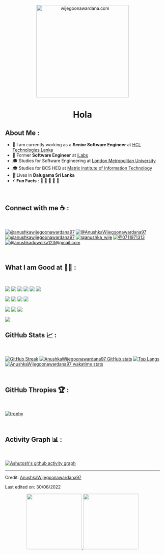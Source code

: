 <!--
**DiegoRiveraMedrano/DiegoRiveraMedrano** is a ✨ _special_ ✨ repository because its `README.md` (this file) appears on your GitHub profile.

Here are some ideas to get you started:

- 🔭 I’m currently working on ...
- 🌱 I’m currently learning ...
- 👯 I’m looking to collaborate on ...
- 🤔 I’m looking for help with ...
- 💬 Ask me about ...
- 📫 How to reach me: ...
- 😄 Pronouns: ...
- ⚡ Fun fact: ...
-->


<div align="center" width="50">
    <img alt="wijegoonawardana.com" src="https://i.ibb.co/tcRn5X6/bannee1.jpg" width="300"/>
</div>
<h1 align="center">Hola</h1>


## About Me :

- 🏢 I am currently working as a **Senior Software Engineer** at [HCL Technologies Lanka](https://hclsrilanka.com/contact-us/)
- 🏢 Former **Software Engineer** at [iLabs](https://www.ilabs.lk/)
- 🎓 Studies for Software Engineering at [London Metropolitan University](https://www.londonmet.ac.uk/)
- 🎓 Studies for BCS HEQ at [Matrix Institute of Information Technology](http://www.matrix-edu.com/)
- 🏡'Lives in **Dalugama Sri Lanka**
- ⚡ **Fun Facts** : 🍕 🏉 🏏 🎥 🚞

<br>

## Connect with me ☕ :

<br>

[![@anushkawijegoonawardana97](https://img.icons8.com/fluency/48/000000/instagram-new.png "@anushkawijegoonawardana97")](https://www.instagram.com/anushkawijegoonawardana97/) [![@AnushkaWijegoonawardana97](https://img.icons8.com/fluency/48/000000/facebook.png "@AnushkaWijegoonawardana97")](https://www.facebook.com/AnushkaWijegoonawardana97) [![@anushkawijegoonawardana97](https://img.icons8.com/fluency/48/000000/linkedin.png "@anushkawijegoonawardana97")](https://www.linkedin.com/in/anushkawijegoonawardana97/) [![@anushka_wije](https://img.icons8.com/fluency/48/000000/twitter-squared.png "@anushka_wije")](https://twitter.com/anushka_wije) [![@0711971313](https://img.icons8.com/fluency/48/000000/phone-disconnected.png "@0711971313")](tel:0711971313) [![@anushkaduwolka123@gmail.com](https://img.icons8.com/fluency/48/000000/apple-mail.png "@anushkaduwolka123@gmail.com")](anushkaduwolka123@gmail.com)

<br>

## What I am Good at 🧑‍💻 :

<br>

<img src="https://img.icons8.com/color/48/000000/html-5--v1.png"/> <img src="https://img.icons8.com/color/48/000000/css3.png"/> <img src="https://img.icons8.com/color/48/000000/sass.png"/> <img src="https://img.icons8.com/color/48/000000/javascript--v1.png"/> <img src="https://img.icons8.com/office/48/000000/react.png"/> <img src="https://img.icons8.com/color/48/000000/nextjs.png"/>

<img src="https://img.icons8.com/color/48/000000/java-coffee-cup-logo--v1.png"/> <img src="https://img.icons8.com/officel/48/000000/php-logo.png"/> <img src="https://img.icons8.com/fluency/48/000000/laravel.png"/> <img src="https://img.icons8.com/fluency/48/000000/wordpress.png"/>

<img src="https://img.icons8.com/color/48/000000/mysql-logo.png"/> <img src="https://img.icons8.com/color/48/000000/mongodb.png"/> <img src="https://img.icons8.com/color/48/000000/firebase.png"/>

<img src="https://img.icons8.com/color/48/000000/npm.png"/>

<br>

## GitHub Stats 📈 :

<br>

[![GitHub Streak](https://github-readme-streak-stats.herokuapp.com?user=AnushkaWijegoonawardana97&theme=algolia&date_format=M%20j%5B%2C%20Y%5D)](https://git.io/streak-stats) [![AnushkaWijegoonawardana97 GitHub stats](https://github-readme-stats.vercel.app/api?username=AnushkaWijegoonawardana97&theme=algolia)](https://github.com/AnushkaWijegoonawardana97/github-readme-stats) [![Top Langs](https://github-readme-stats.vercel.app/api/top-langs/?username=AnushkaWijegoonawardana97&theme=algolia)](https://github.com/AnushkaWijegoonawardana97/github-readme-stats) [![AnushkaWijegoonawardana97 wakatime stats](https://github-readme-stats.vercel.app/api/wakatime?username=WinterWolf97&theme=algolia)](https://github.com/WinterWolf97/github-readme-stats)

<br>

## GitHub Thropies 🏆 :

<br>

[![trophy](https://github-profile-trophy.vercel.app/?username=AnushkaWijegoonawardana97)](https://github.com/AnushkaWijegoonawardana97/github-profile-trophy)

<br>

## Activity Graph 📊 :

<br>

[![Ashutosh's github activity graph](https://activity-graph.herokuapp.com/graph?username=AnushkaWijegoonawardana97&bg_color=000&color=fff&line=00E676&point=fff&hide_border=true)](https://github.com/ashutosh00710/github-readme-activity-graph)

---

Credit: [AnushkaWijegoonawardana97](https://github.com/AnushkaWijegoonawardana97)

Last edited on: 30/06/2022
<p align="center">
<a href="https://github.com/ArisGuimera">
  <img height="180em" src="https://github-readme-stats-eight-theta.vercel.app/api?username=ArisGuimera&show_icons=true&theme=algolia&include_all_commits=true&count_private=true"/>
  <img height="180em" src="https://github-readme-stats-eight-theta.vercel.app/api/top-langs/?username=ArisGuimera&layout=compact&langs_count=8&theme=algolia"/>
</a>
</p>
